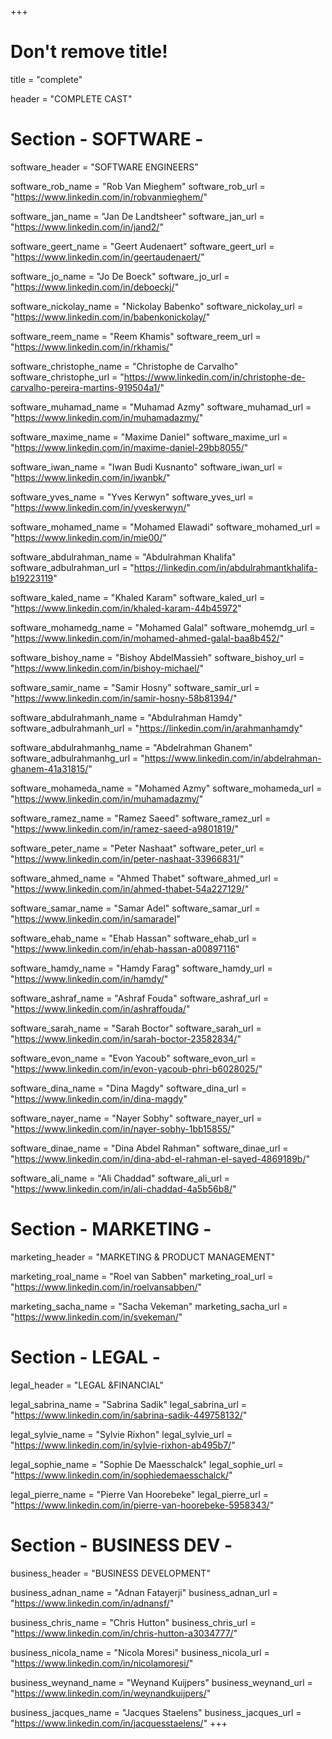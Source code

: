 +++
# Don't remove title!
title = "complete"

header = "COMPLETE CAST"

# Section - SOFTWARE -
software_header = "SOFTWARE ENGINEERS"

software_rob_name = "Rob Van Mieghem"
software_rob_url = "https://www.linkedin.com/in/robvanmieghem/"

software_jan_name = "Jan De Landtsheer"
software_jan_url = "https://www.linkedin.com/in/jand2/"

software_geert_name = "Geert Audenaert"
software_geert_url = "https://www.linkedin.com/in/geertaudenaert/"

software_jo_name = "Jo De Boeck"
software_jo_url = "https://www.linkedin.com/in/deboeckj/"

software_nickolay_name = "Nickolay Babenko"
software_nickolay_url = "https://www.linkedin.com/in/babenkonickolay/"

software_reem_name = "Reem Khamis"
software_reem_url = "https://www.linkedin.com/in/rkhamis/"

software_christophe_name = "Christophe de Carvalho"
software_christophe_url = "https://www.linkedin.com/in/christophe-de-carvalho-pereira-martins-919504a1/"

software_muhamad_name = "Muhamad Azmy"
software_muhamad_url = "https://www.linkedin.com/in/muhamadazmy/"

software_maxime_name = "Maxime Daniel"
software_maxime_url = "https://www.linkedin.com/in/maxime-daniel-29bb8055/"

software_iwan_name = "Iwan Budi Kusnanto"
software_iwan_url = "https://www.linkedin.com/in/iwanbk/"

software_yves_name = "Yves Kerwyn"
software_yves_url = "https://www.linkedin.com/in/yveskerwyn/"

software_mohamed_name = "Mohamed Elawadi"
software_mohamed_url = "https://www.linkedin.com/in/mie00/"

software_abdulrahman_name = "Abdulrahman Khalifa"
software_adbulrahman_url = "https://linkedin.com/in/abdulrahmantkhalifa-b19223119"

software_kaled_name = "Khaled Karam"
software_kaled_url = "https://www.linkedin.com/in/khaled-karam-44b45972"

software_mohamedg_name = "Mohamed Galal"
software_mohemdg_url = "https://www.linkedin.com/in/mohamed-ahmed-galal-baa8b452/"

software_bishoy_name = "Bishoy AbdelMassieh"
software_bishoy_url = "https://www.linkedin.com/in/bishoy-michael/"

software_samir_name = "Samir Hosny"
software_samir_url = "https://www.linkedin.com/in/samir-hosny-58b81394/"

software_abdulrahmanh_name = "Abdulrahman Hamdy"
software_adbulrahmanh_url = "https://linkedin.com/in/arahmanhamdy"

software_abdulrahmanhg_name = "Abdelrahman Ghanem"
software_adbulrahmanhg_url = "https://www.linkedin.com/in/abdelrahman-ghanem-41a31815/"

software_mohameda_name = "Mohamed Azmy"
software_mohameda_url = "https://www.linkedin.com/in/muhamadazmy/"

software_ramez_name = "Ramez Saeed"
software_ramez_url = "https://www.linkedin.com/in/ramez-saeed-a9801819/"

software_peter_name = "Peter Nashaat"
software_peter_url = "https://www.linkedin.com/in/peter-nashaat-33966831/"

software_ahmed_name = "Ahmed Thabet"
software_ahmed_url = "https://www.linkedin.com/in/ahmed-thabet-54a227129/"

software_samar_name = "Samar Adel"
software_samar_url = "https://www.linkedin.com/in/samaradel"

software_ehab_name = "Ehab Hassan"
software_ehab_url = "https://www.linkedin.com/in/ehab-hassan-a00897116"

software_hamdy_name = "Hamdy Farag"
software_hamdy_url = "https://www.linkedin.com/in/hamdy/"

software_ashraf_name = "Ashraf Fouda"
software_ashraf_url = "https://www.linkedin.com/in/ashraffouda/"

software_sarah_name = "Sarah Boctor"
software_sarah_url = "https://www.linkedin.com/in/sarah-boctor-23582834/"

software_evon_name = "Evon Yacoub"
software_evon_url = "https://www.linkedin.com/in/evon-yacoub-phri-b6028025/"

software_dina_name = "Dina Magdy"
software_dina_url = "https://www.linkedin.com/in/dina-magdy"

software_nayer_name = "Nayer Sobhy"
software_nayer_url = "https://www.linkedin.com/in/nayer-sobhy-1bb15855/"

software_dinae_name = "Dina Abdel Rahman"
software_dinae_url = "https://www.linkedin.com/in/dina-abd-el-rahman-el-sayed-4869189b/"

software_ali_name = "Ali Chaddad"
software_ali_url = "https://www.linkedin.com/in/ali-chaddad-4a5b56b8/"

# Section - MARKETING -
marketing_header = "MARKETING & PRODUCT MANAGEMENT"

marketing_roal_name = "Roel van Sabben"
marketing_roal_url = "https://www.linkedin.com/in/roelvansabben/"

marketing_sacha_name = "Sacha Vekeman"
marketing_sacha_url = "https://www.linkedin.com/in/svekeman/"

# Section - LEGAL -
legal_header = "LEGAL &FINANCIAL"

legal_sabrina_name = "Sabrina Sadik"
legal_sabrina_url = "https://www.linkedin.com/in/sabrina-sadik-449758132/"

legal_sylvie_name = "Sylvie Rixhon"
legal_sylvie_url = "https://www.linkedin.com/in/sylvie-rixhon-ab495b7/"

legal_sophie_name = "Sophie De Maesschalck"
legal_sophie_url = "https://www.linkedin.com/in/sophiedemaesschalck/"

legal_pierre_name = "Pierre Van Hoorebeke"
legal_pierre_url = "https://www.linkedin.com/in/pierre-van-hoorebeke-5958343/"

# Section - BUSINESS DEV -
business_header = "BUSINESS DEVELOPMENT"

business_adnan_name = "Adnan Fatayerji"
business_adnan_url = "https://www.linkedin.com/in/adnansf/"

business_chris_name = "Chris Hutton"
business_chris_url = "https://www.linkedin.com/in/chris-hutton-a3034777/"

business_nicola_name = "Nicola Moresi"
business_nicola_url = "https://www.linkedin.com/in/nicolamoresi/"

business_weynand_name = "Weynand Kuijpers"
business_weynand_url = "https://www.linkedin.com/in/weynandkuijpers/"

business_jacques_name = "Jacques Staelens"
business_jacques_url = "https://www.linkedin.com/in/jacquesstaelens/"
+++
